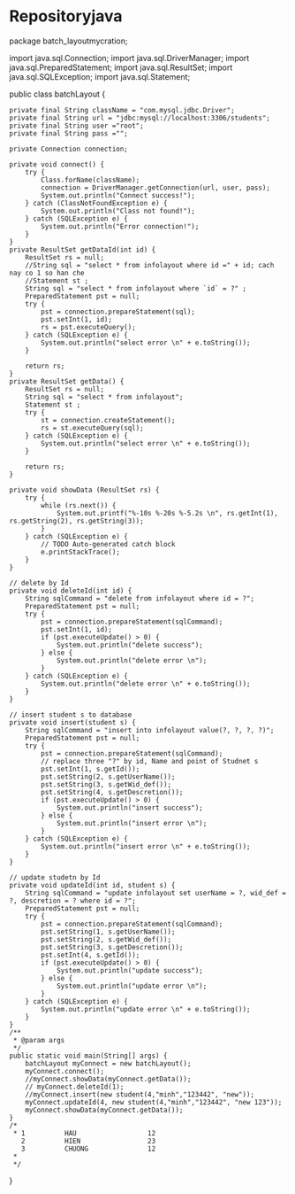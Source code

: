 # Repositoryjava

package batch_layoutmycration;

import java.sql.Connection;
import java.sql.DriverManager;
import java.sql.PreparedStatement;
import java.sql.ResultSet;
import java.sql.SQLException;
import java.sql.Statement;


public class batchLayout {
	
	private final String className = "com.mysql.jdbc.Driver";
	private final String url = "jdbc:mysql://localhost:3306/students";
    private final String user ="root";
    private final String pass ="";
 
    private Connection connection;
    
    private void connect() {
        try {
            Class.forName(className);
            connection = DriverManager.getConnection(url, user, pass);
            System.out.println("Connect success!");
        } catch (ClassNotFoundException e) {
            System.out.println("Class not found!");
        } catch (SQLException e) {
            System.out.println("Error connection!");
        }
    }
    private ResultSet getDataId(int id) {
		ResultSet rs = null;
		//String sql = "select * from infolayout where id =" + id; cach nay co 1 so han che
		//Statement st ;
		String sql = "select * from infolayout where `id` = ?" ;
		PreparedStatement pst = null;
		try {
			pst = connection.prepareStatement(sql);
			pst.setInt(1, id);
			rs = pst.executeQuery();
        } catch (SQLException e) {
            System.out.println("select error \n" + e.toString());
        }
		
		return rs;
    }
	private ResultSet getData() {
		ResultSet rs = null;
		String sql = "select * from infolayout";
		Statement st ;
		try {
			st = connection.createStatement();
			rs = st.executeQuery(sql);
        } catch (SQLException e) {
            System.out.println("select error \n" + e.toString());
        }
		
		return rs;
	}
	
	private void showData (ResultSet rs) {
		try {
			while (rs.next()) {
				System.out.printf("%-10s %-20s %-5.2s \n", rs.getInt(1), rs.getString(2), rs.getString(3));
			}
		} catch (SQLException e) {
			// TODO Auto-generated catch block
			e.printStackTrace();
		}
	}
	
	// delete by Id
    private void deleteId(int id) {
        String sqlCommand = "delete from infolayout where id = ?";
        PreparedStatement pst = null;
        try {
            pst = connection.prepareStatement(sqlCommand);
            pst.setInt(1, id);
            if (pst.executeUpdate() > 0) {
                System.out.println("delete success");
            } else {
                System.out.println("delete error \n");
            }
        } catch (SQLException e) {
            System.out.println("delete error \n" + e.toString());
        }
    }
    
    // insert student s to database
    private void insert(student s) {
        String sqlCommand = "insert into infolayout value(?, ?, ?, ?)";
        PreparedStatement pst = null;
        try {
            pst = connection.prepareStatement(sqlCommand);
            // replace three "?" by id, Name and point of Studnet s
            pst.setInt(1, s.getId());
            pst.setString(2, s.getUserName());
            pst.setString(3, s.getWid_def());
            pst.setString(4, s.getDescretion());
            if (pst.executeUpdate() > 0) {
                System.out.println("insert success");
            } else {
                System.out.println("insert error \n");
            }
        } catch (SQLException e) {
            System.out.println("insert error \n" + e.toString());
        }
    }
    
    // update studetn by Id
    private void updateId(int id, student s) {
        String sqlCommand = "update infolayout set userName = ?, wid_def = ?, descretion = ? where id = ?";
        PreparedStatement pst = null;
        try {
            pst = connection.prepareStatement(sqlCommand);
            pst.setString(1, s.getUserName());
            pst.setString(2, s.getWid_def());
            pst.setString(3, s.getDescretion());
            pst.setInt(4, s.getId());
            if (pst.executeUpdate() > 0) {
                System.out.println("update success");
            } else {
                System.out.println("update error \n");
            }
        } catch (SQLException e) {
            System.out.println("update error \n" + e.toString());
        }
    }
	/**
	 * @param args
	 */
	public static void main(String[] args) {
		batchLayout myConnect = new batchLayout();
        myConnect.connect();
        //myConnect.showData(myConnect.getData());
        // myConnect.deleteId(1);
        //myConnect.insert(new student(4,"minh","123442", "new"));
        myConnect.updateId(4, new student(4,"minh","123442", "new 123"));
        myConnect.showData(myConnect.getData());
	}
	/*
	 * 1          HAU                  12    
	   2          HIEN                 23    
	   3          CHUONG               12  
	 * 
	 */
}
